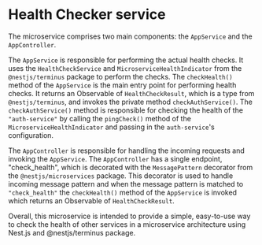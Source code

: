 # Health Checker service

The microservice comprises two main components: the `AppService` and the `AppController`.

The `AppService` is responsible for performing the actual health checks. It uses the `HealthCheckService` and
`MicroserviceHealthIndicator` from the `@nestjs/terminus` package to perform the checks. The `checkHealth()` method of
the `AppService` is the main entry point for performing health checks. It returns an Observable of `HealthCheckResult`,
which is a type from `@nestjs/terminus`, and invokes the private method `checkAuthService()`. The `checkAuthService()`
method is responsible for checking the health of the `"auth-service"` by calling the `pingCheck()` method of the
`MicroserviceHealthIndicator` and passing in the `auth-service`'s configuration.

The `AppController` is responsible for handling the incoming requests and invoking the `AppService`. The `AppController`
has a single endpoint, "check_health", which is decorated with the `MessagePattern` decorator from the
`@nestjs/microservices` package. This decorator is used to handle incoming message pattern and when the message pattern
is matched to `"check_health"` the `checkHealth()` method of the `AppService` is invoked which returns an Observable of
`HealthCheckResult`.

Overall, this microservice is intended to provide a simple, easy-to-use way to check the health of other services in a
microservice architecture using Nest.js and @nestjs/terminus package.
